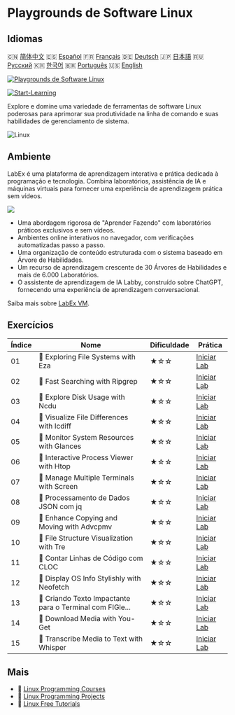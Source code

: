 # Playgrounds de Software Linux

## Idiomas

🇨🇳 [简体中文](README_zh.md) 🇪🇸 [Español](README_es.md) 🇫🇷 [Français](README_fr.md) 🇩🇪 [Deutsch](README_de.md) 🇯🇵 [日本語](README_ja.md) 🇷🇺 [Русский](README_ru.md) 🇰🇷 [한국어](README_ko.md) 🇧🇷 [Português](README_pt.md) 🇺🇸 [English](README.md) 

[![Playgrounds de Software Linux](https://cover-creator.labex.io/linux-software-playgrounds.png?lang=pt)](https://labex.io/pt/courses/linux-software-playgrounds)

[![Start-Learning](https://img.shields.io/badge/Start-Learning-whitesmoke?style=for-the-badge)](https://labex.io/pt/courses/linux-software-playgrounds)

Explore e domine uma variedade de ferramentas de software Linux poderosas para aprimorar sua produtividade na linha de comando e suas habilidades de gerenciamento de sistema.

![Linux](https://img.shields.io/badge/Linux-whitesmoke?style=for-the-badge&logo=linux)


## Ambiente

LabEx é uma plataforma de aprendizagem interativa e prática dedicada à programação e tecnologia. Combina laboratórios, assistência de IA e máquinas virtuais para fornecer uma experiência de aprendizagem prática sem vídeos.

![](https://tutorial-screenshot.getvm.io/images/vm-1725247253.png)

- Uma abordagem rigorosa de "Aprender Fazendo" com laboratórios práticos exclusivos e sem vídeos.
- Ambientes online interativos no navegador, com verificações automatizadas passo a passo.
- Uma organização de conteúdo estruturada com o sistema baseado em Árvore de Habilidades.
- Um recurso de aprendizagem crescente de 30 Árvores de Habilidades e mais de 6.000 Laboratórios.
- O assistente de aprendizagem de IA Labby, construído sobre ChatGPT, fornecendo uma experiência de aprendizagem conversacional.

Saiba mais sobre [LabEx VM](https://support.labex.io/using-labex/virtual-machine).

## Exercícios

|   Índice | Nome                                                     | Dificuldade   | Prática                                                                                                                          |
|----------|----------------------------------------------------------|---------------|----------------------------------------------------------------------------------------------------------------------------------|
|       01 | 📖 Exploring File Systems with Eza                       | ★☆☆           | <a target='_blank' href='https://labex.io/pt/tutorials/linux-exploring-file-systems-with-eza-295948'>Iniciar Lab</a>             |
|       02 | 📖 Fast Searching with Ripgrep                           | ★☆☆           | <a target='_blank' href='https://labex.io/pt/tutorials/linux-fast-searching-with-ripgrep-384504'>Iniciar Lab</a>                 |
|       03 | 📖 Explore Disk Usage with Ncdu                          | ★☆☆           | <a target='_blank' href='https://labex.io/pt/tutorials/linux-explore-disk-usage-with-ncdu-296141'>Iniciar Lab</a>                |
|       04 | 📖 Visualize File Differences with Icdiff                | ★☆☆           | <a target='_blank' href='https://labex.io/pt/tutorials/linux-visualize-file-differences-with-icdiff-272381'>Iniciar Lab</a>      |
|       05 | 📖 Monitor System Resources with Glances                 | ★☆☆           | <a target='_blank' href='https://labex.io/pt/tutorials/linux-monitor-system-resources-with-glances-384503'>Iniciar Lab</a>       |
|       06 | 📖 Interactive Process Viewer with Htop                  | ★☆☆           | <a target='_blank' href='https://labex.io/pt/tutorials/linux-interactive-process-viewer-with-htop-271667'>Iniciar Lab</a>        |
|       07 | 📖 Manage Multiple Terminals with Screen                 | ★☆☆           | <a target='_blank' href='https://labex.io/pt/tutorials/linux-manage-multiple-terminals-with-screen-271827'>Iniciar Lab</a>       |
|       08 | 📖 Processamento de Dados JSON com jq                    | ★☆☆           | <a target='_blank' href='https://labex.io/pt/tutorials/linux-json-data-processing-with-jq-279945'>Iniciar Lab</a>                |
|       09 | 📖 Enhance Copying and Moving with Advcpmv               | ★☆☆           | <a target='_blank' href='https://labex.io/pt/tutorials/linux-enhance-copying-and-moving-with-advcpmv-295937'>Iniciar Lab</a>     |
|       10 | 📖 File Structure Visualization with Tre                 | ★☆☆           | <a target='_blank' href='https://labex.io/pt/tutorials/linux-file-structure-visualization-with-tre-384505'>Iniciar Lab</a>       |
|       11 | 📖 Contar Linhas de Código com CLOC                      | ★☆☆           | <a target='_blank' href='https://labex.io/pt/tutorials/linux-count-lines-of-code-with-cloc-273383'>Iniciar Lab</a>               |
|       12 | 📖 Display OS Info Stylishly with Neofetch               | ★☆☆           | <a target='_blank' href='https://labex.io/pt/tutorials/linux-display-os-info-stylishly-with-neofetch-299825'>Iniciar Lab</a>     |
|       13 | 📖 Criando Texto Impactante para o Terminal com FIGle... | ★☆☆           | <a target='_blank' href='https://labex.io/pt/tutorials/linux-crafting-striking-terminal-text-with-figlet-272383'>Iniciar Lab</a> |
|       14 | 📖 Download Media with You-Get                           | ★☆☆           | <a target='_blank' href='https://labex.io/pt/tutorials/linux-download-media-with-you-get-289657'>Iniciar Lab</a>                 |
|       15 | 📖 Transcribe Media to Text with Whisper                 | ★☆☆           | <a target='_blank' href='https://labex.io/pt/tutorials/linux-transcribe-media-to-text-with-whisper-289658'>Iniciar Lab</a>       |

## Mais

- 🔗 [Linux Programming Courses](https://github.com/labex-labs/awesome-programming-courses)
- 🔗 [Linux Programming Projects](https://github.com/labex-labs/awesome-programming-projects)
- 🔗 [Linux Free Tutorials](https://github.com/labex-labs/linux-free-tutorials)

